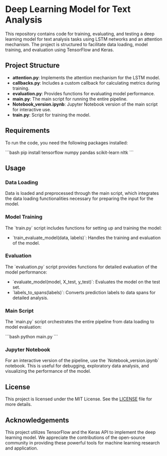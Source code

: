 
# Deep Learning Model for Text Analysis

This repository contains code for training, evaluating, and testing a deep learning model for text analysis tasks using LSTM networks and an attention mechanism. The project is structured to facilitate data loading, model training, and evaluation using TensorFlow and Keras.

## Project Structure

- **attention.py**: Implements the attention mechanism for the LSTM model.
- **callbacks.py**: Includes a custom callback for calculating metrics during training.
- **evaluation.py**: Provides functions for evaluating model performance.
- **main.py**: The main script for running the entire pipeline.
- **Notebook_version.ipynb**: Jupyter Notebook version of the main script for interactive use.
- **train.py**: Script for training the model.

## Requirements

To run the code, you need the following packages installed:

\`\`\`bash
pip install tensorflow numpy pandas scikit-learn nltk
\`\`\`

## Usage

### Data Loading

Data is loaded and preprocessed through the main script, which integrates the data loading functionalities necessary for preparing the input for the model.

### Model Training

The \`train.py\` script includes functions for setting up and training the model:

- \`train_evaluate_model(data, labels)\`: Handles the training and evaluation of the model.

### Evaluation

The \`evaluation.py\` script provides functions for detailed evaluation of the model performance:

- \`evaluate_model(model, X_test, y_test)\`: Evaluates the model on the test set.
- \`labels_to_spans(labels)\`: Converts prediction labels to data spans for detailed analysis.

### Main Script

The \`main.py\` script orchestrates the entire pipeline from data loading to model evaluation:

\`\`\`bash
python main.py
\`\`\`

### Jupyter Notebook

For an interactive version of the pipeline, use the \`Notebook_version.ipynb\` notebook. This is useful for debugging, exploratory data analysis, and visualizing the performance of the model.

## License

This project is licensed under the MIT License. See the [LICENSE](LICENSE) file for more details.

## Acknowledgements

This project utilizes TensorFlow and the Keras API to implement the deep learning model. We appreciate the contributions of the open-source community in providing these powerful tools for machine learning research and application.
